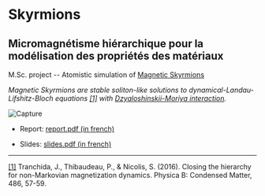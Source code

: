 # Skyrmions

## Micromagnétisme hiérarchique pour la modélisation des propriétés des matériaux

M.Sc. project -- Atomistic simulation of [Magnetic Skyrmions](https://en.wikipedia.org/wiki/Magnetic_skyrmion)

_Magnetic Skyrmions are stable soliton-like solutions to dynamical-Landau-Lifshitz-Bloch equations [[1]](https://arxiv.org/abs/1506.00544) with [Dzyaloshinskii-Moriya interaction](https://en.wikipedia.org/wiki/Antisymmetric_exchange)._

![Capture](https://github.com/RomainClaveau/Skyrmions/assets/122173845/25067058-4626-450c-8d5f-97649a6c0ee2)

- Report: [report.pdf (in french)](https://github.com/RomainClaveau/Skyrmions/blob/main/report.pdf)

- Slides: [slides.pdf (in french)](https://github.com/RomainClaveau/Skyrmions/blob/main/slides.pdf)

---

[[1]](https://arxiv.org/abs/1506.00544) Tranchida, J., Thibaudeau, P., & Nicolis, S. (2016). Closing the hierarchy for non-Markovian magnetization dynamics. Physica B: Condensed Matter, 486, 57-59.
